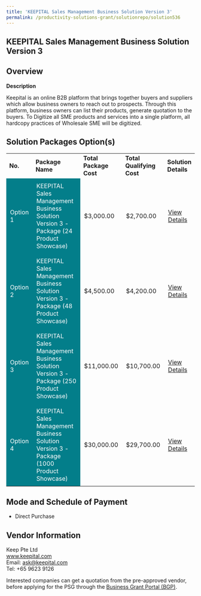 ```yaml
---
title: 'KEEPITAL Sales Management Business Solution Version 3'
permalink: /productivity-solutions-grant/solutionrepo/solution536
---
```


## KEEPITAL Sales Management Business Solution Version 3

## Overview

**Description**

Keepital is an online B2B platform that brings together buyers and suppliers which allow business owners to reach out to prospects. Through this platform, business owners can list their products, generate quotation to the buyers.
To Digitize all SME products and services into a single platform, all hardcopy practices of Wholesale SME will be digitized.


## Solution Packages Option(s)

<table>
<tr>
<td><b>No.</b></td>
<td><b>Package Name</b></td>
<td><b>Total Package Cost</b></td>
<td><b>Total Qualifying Cost</b></td>
<td><b>Solution Details</b></td>
</tr>
<tr>
<td style='padding: 10px; background-color: #037E8A; color: #FFFFFF;'>Option 1</td>
<td style='padding: 10px; background-color: #037E8A; color: #FFFFFF;'>KEEPITAL Sales Management Business Solution Version 3 - Package (24 Product Showcase)</td>
<td style='padding: 10px;'>$3,000.00</td>
<td style='padding: 10px;'>$2,700.00</td>
<td style='padding: 10px;'><a href='https://www.gobusiness.gov.sg/images/psg/Keep_20190044_Annex_3_20200625143301_Part_1.pdf' target='_blank'>View Details</a></td>
</tr>
<tr>
<td style='padding: 10px; background-color: #037E8A; color: #FFFFFF;'>Option 2</td>
<td style='padding: 10px; background-color: #037E8A; color: #FFFFFF;'>KEEPITAL Sales Management Business Solution Version 3 - Package (48 Product Showcase)</td>
<td style='padding: 10px;'>$4,500.00</td>
<td style='padding: 10px;'>$4,200.00</td>
<td style='padding: 10px;'><a href='https://www.gobusiness.gov.sg/images/psg/Keep_20190044_Annex_3_20200625143301_Part_2.pdf' target='_blank'>View Details</a></td>
</tr>
<tr>
<td style='padding: 10px; background-color: #037E8A; color: #FFFFFF;'>Option 3</td>
<td style='padding: 10px; background-color: #037E8A; color: #FFFFFF;'>KEEPITAL Sales Management Business Solution Version 3 - Package (250 Product Showcase)</td>
<td style='padding: 10px;'>$11,000.00</td>
<td style='padding: 10px;'>$10,700.00</td>
<td style='padding: 10px;'><a href='https://www.gobusiness.gov.sg/images/psg/Keep_20190044_Annex_3_20200625143301_Part_3.pdf' target='_blank'>View Details</a></td>
</tr>
<tr>
<td style='padding: 10px; background-color: #037E8A; color: #FFFFFF;'>Option 4</td>
<td style='padding: 10px; background-color: #037E8A; color: #FFFFFF;'>KEEPITAL Sales Management Business Solution Version 3 - Package (1000 Product Showcase)</td>
<td style='padding: 10px;'>$30,000.00</td>
<td style='padding: 10px;'>$29,700.00</td>
<td style='padding: 10px;'><a href='https://www.gobusiness.gov.sg/images/psg/Keep_20190044_Annex_3_20200625143301_Part_4.pdf' target='_blank'>View Details</a></td>
</tr>
</table>

## Mode and Schedule of Payment

 - Direct Purchase

## Vendor Information

 Keep Pte Ltd<br>www.keepital.com<br>Email: ask@keepital.com<br>Tel: +65 9623 9126

Interested companies can get a quotation from the pre-approved vendor, before applying for the PSG through the <a href='https://www.businessgrants.gov.sg/' target='_blank' rel='noopener'>Business Grant Portal (BGP)</a>.

<script src="/jquery/resize-tables.js"></script>

